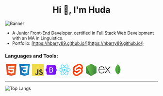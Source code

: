<h1 align="center">Hi 👋, I'm Huda</h1>

![Banner](https://github.com/hbarry89/hbarry89.github.io/assets/106551259/6d8dbfb3-e954-4361-92b5-da8ca205c467)

- A Junior Front-End Developer, certified in Full Stack Web Development with an MA in Linguistics.
- Portfolio: [https://hbarry89.github.io/](https://hbarry89.github.io/)

<h3>Languages and Tools:</h3>
<div style="display: inline;">
  <img src="https://raw.githubusercontent.com/devicons/devicon/master/icons/html5/html5-original.svg" alt="HTML" height="40" title="HTML"/>
  <img src="https://raw.githubusercontent.com/devicons/devicon/master/icons/css3/css3-original.svg" alt="CSS" height="40" title="CSS"/>
  <img src="https://raw.githubusercontent.com/devicons/devicon/master/icons/javascript/javascript-original.svg" alt="JavaScript" height="40" title="JavaScript"/>
  <img src="https://raw.githubusercontent.com/devicons/devicon/master/icons/bootstrap/bootstrap-original.svg" alt="Bootstrap" height="40" title="Bootstrap"/>
  <img src="https://raw.githubusercontent.com/devicons/devicon/master/icons/react/react-original.svg" alt="React" height="40" title="React"/>
  <img src="https://raw.githubusercontent.com/devicons/devicon/master/icons/svelte/svelte-original.svg" alt="Svelte" height="40" title="Svelte"/>
  <img src="https://raw.githubusercontent.com/devicons/devicon/master/icons/nodejs/nodejs-original.svg" alt="Node.js" height="40" title="Node.js"/>
  <img src="https://raw.githubusercontent.com/devicons/devicon/master/icons/express/express-original.svg" alt="Express.js" height="40" title="Express.js"/>
  <img src="https://raw.githubusercontent.com/devicons/devicon/master/icons/mongodb/mongodb-original.svg" alt="MongoDB" height="40" title="MongoDB"/>
</div>
<hr>

![Top Langs](https://github-readme-stats.vercel.app/api/top-langs/?username=hbarry89&layout=compact)

<!---
hbarry89/hbarry89 is a ✨ special ✨ repository because its `README.md` (this file) appears on your GitHub profile.
You can click the Preview link to take a look at your changes.
--->
